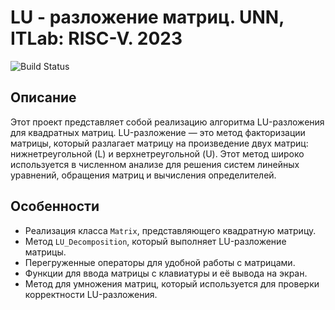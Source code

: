 # LU - разложение матриц. UNN, ITLab: RISC-V. 2023

![Build Status](https://travis-ci.org/korablev-vm/ITLab_LU_decomposition.svg)

<!-- TODO
  -
-->


## Описание
Этот проект представляет собой реализацию алгоритма LU-разложения для квадратных матриц. LU-разложение — это метод факторизации матрицы, который разлагает матрицу на произведение двух матриц: нижнетреугольной (L) и верхнетреугольной (U). Этот метод широко используется в численном анализе для решения систем линейных уравнений, обращения матриц и вычисления определителей.

## Особенности
- Реализация класса `Matrix`, представляющего квадратную матрицу.
- Метод `LU_Decomposition`, который выполняет LU-разложение матрицы.
- Перегруженные операторы для удобной работы с матрицами.
- Функции для ввода матрицы с клавиатуры и её вывода на экран.
- Метод для умножения матриц, который используется для проверки корректности LU-разложения.
